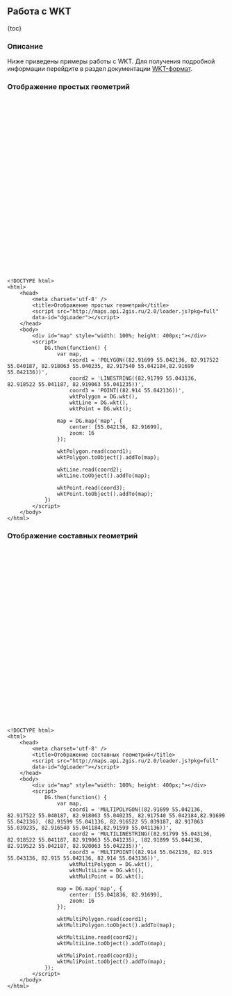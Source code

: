## Работа с WKT

{toc}

### Описание

Ниже приведены примеры работы с WKT. Для получения подробной информации перейдите в раздел документации <a href="/doc/maps/2.0/manual/wkt">WKT-формат</a>.

### Отображение простых геометрий

<script src="http://maps.api.2gis.ru/2.0/loader.js?pkg=full" data-id="dgLoader"></script>
<div id="map" style="width: 100%; height: 400px;"></div>
<script>
    DG.then(function() {
        var map,
            coord1 = 'POLYGON((82.91699 55.042136, 82.917522 55.040187, 82.918063 55.040235, 82.917540 55.042184,82.91699 55.042136))',
            coord2 = 'LINESTRING((82.91799 55.043136, 82.918522 55.041187, 82.919063 55.041235))',
            coord3 = 'POINT((82.914 55.042136))',
            wktPolygon = DG.wkt(),
            wktLine = DG.wkt(),
            wktPoint = DG.wkt();
        
        map = DG.map('map', {
            center: [55.042136, 82.91699],
            zoom: 16
        });

        wktPolygon.read(coord1);
        wktPolygon.toObject().addTo(map);

        wktLine.read(coord2);
        wktLine.toObject().addTo(map);

        wktPoint.read(coord3);
        wktPoint.toObject().addTo(map);          
    })
</script>

    <!DOCTYPE html>
    <html>
        <head>
            <meta charset='utf-8' />
            <title>Отображение простых геометрий</title>
            <script src="http://maps.api.2gis.ru/2.0/loader.js?pkg=full"
            data-id="dgLoader"></script>
        </head>
        <body>
            <div id="map" style="width: 100%; height: 400px;"></div>
            <script>
                DG.then(function() {
                    var map,
                        coord1 = 'POLYGON((82.91699 55.042136, 82.917522 55.040187, 82.918063 55.040235, 82.917540 55.042184,82.91699 55.042136))',
                        coord2 = 'LINESTRING((82.91799 55.043136, 82.918522 55.041187, 82.919063 55.041235))',
                        coord3 = 'POINT((82.914 55.042136))',
                        wktPolygon = DG.wkt(),
                        wktLine = DG.wkt(),
                        wktPoint = DG.wkt();
                    
                    map = DG.map('map', {
                        center: [55.042136, 82.91699],
                        zoom: 16
                    });

                    wktPolygon.read(coord1);
                    wktPolygon.toObject().addTo(map);

                    wktLine.read(coord2);
                    wktLine.toObject().addTo(map);

                    wktPoint.read(coord3);
                    wktPoint.toObject().addTo(map);          
                })
            </script>
        </body>
    </html>

### Отображение составных геометрий

<div id="map1" style="width: 100%; height: 400px;"></div>
<script>
    DG.then(function() {
        var map,
            coord1 = 'MULTIPOLYGON((82.91699 55.042136, 82.917522 55.040187, 82.918063 55.040235, 82.917540 55.042184,82.91699 55.042136), (82.91599 55.041136, 82.916522 55.039187, 82.917063 55.039235, 82.916540 55.041184,82.91599 55.041136))',
            coord2 = 'MULTILINESTRING((82.91799 55.043136, 82.918522 55.041187, 82.919063 55.041235), (82.91899 55.044136, 82.919522 55.042187, 82.920063 55.042235))',
            coord3 = 'MULTIPOINT((82.914 55.042136, 82.915 55.043136, 82.915 55.042136, 82.914 55.043136))',
            wktMultiPolygon = DG.wkt(),
            wktMultiLine = DG.wkt(),
            wktMuliPoint = DG.wkt();

        map = DG.map('map1', {
            center: [55.041836, 82.91699],
            zoom: 16
        });

        wktMultiPolygon.read(coord1);
        wktMultiPolygon.toObject().addTo(map);

        wktMultiLine.read(coord2);
        wktMultiLine.toObject().addTo(map);

        wktMuliPoint.read(coord3);
        wktMuliPoint.toObject().addTo(map);          
    });
</script>

    <!DOCTYPE html>
    <html>
        <head>
            <meta charset='utf-8' />
            <title>Отображение составных геометрий</title>
            <script src="http://maps.api.2gis.ru/2.0/loader.js?pkg=full"
            data-id="dgLoader"></script>
        </head>
        <body>
            <div id="map" style="width: 100%; height: 400px;"></div>
            <script>
                DG.then(function() {
                    var map,
                        coord1 = 'MULTIPOLYGON((82.91699 55.042136, 82.917522 55.040187, 82.918063 55.040235, 82.917540 55.042184,82.91699 55.042136), (82.91599 55.041136, 82.916522 55.039187, 82.917063 55.039235, 82.916540 55.041184,82.91599 55.041136))',
                        coord2 = 'MULTILINESTRING((82.91799 55.043136, 82.918522 55.041187, 82.919063 55.041235), (82.91899 55.044136, 82.919522 55.042187, 82.920063 55.042235))',
                        coord3 = 'MULTIPOINT((82.914 55.042136, 82.915 55.043136, 82.915 55.042136, 82.914 55.043136))',
                        wktMultiPolygon = DG.wkt(),
                        wktMultiLine = DG.wkt(),
                        wktMuliPoint = DG.wkt();

                    map = DG.map('map', {
                        center: [55.041836, 82.91699],
                        zoom: 16
                    });

                    wktMultiPolygon.read(coord1);
                    wktMultiPolygon.toObject().addTo(map);

                    wktMultiLine.read(coord2);
                    wktMultiLine.toObject().addTo(map);

                    wktMuliPoint.read(coord3);
                    wktMuliPoint.toObject().addTo(map);          
                });
            </script>
        </body>
    </html>